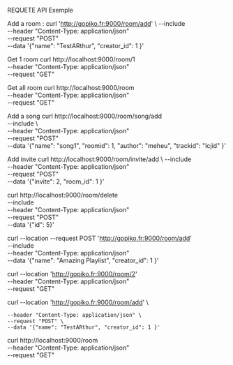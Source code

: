 
REQUETE API Exemple

Add a room :
curl  'http://gopiko.fr:9000/room/add' \ 
    --include \
    --header "Content-Type: application/json" \
    --request "POST" \
    --data '{"name": "TestARthur", "creator_id": 1 }'

Get 1 room
curl http://localhost:9000/room/1 \
    --header "Content-Type: application/json" \
    --request "GET"


Get all room
curl http://localhost:9000/room \
    --header "Content-Type: application/json" \
    --request "GET"


Add a song
curl http://localhost:9000/room/song/add \
    --include \    
    --header "Content-Type: application/json" \
    --request "POST" \
    --data '{"name": "song1", "roomid": 1, "author": "meheu", "trackid": "Icjid" }'
 
Add invite
curl http://localhost:9000/room/invite/add \ 
    --include \
    --header "Content-Type: application/json" \
    --request "POST" \
    --data '{"invite": 2, "room_id": 1 }'

curl http://localhost:9000/room/delete \
    --include \
    --header "Content-Type: application/json" \
    --request "POST" \
    --data '{"id": 5}'


curl --location --request POST 'http://gopiko.fr:9000/room/add' \
--include \
--header "Content-Type: application/json" \
--data '{"name": "Amazing Playlist", "creator_id": 1 }'

curl --location 'http://gopiko.fr:9000/room/2' \
--header "Content-Type: application/json" \
--request "GET"


curl --location 'http://gopiko.fr:9000/room/add' \ 
    
    --header "Content-Type: application/json" \
    --request "POST" \
    --data '{"name": "TestARthur", "creator_id": 1 }'
curl http://localhost:9000/room \
--header "Content-Type: application/json" \
--request "GET"